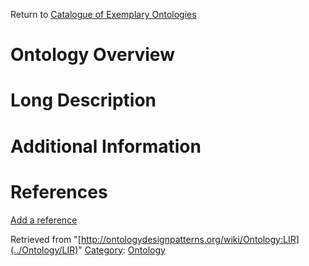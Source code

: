 Return to [Catalogue of Exemplary Ontologies](../Ontology/Main "Ontology:Main")



#  Ontology Overview


#  Long Description


#  Additional Information


  



  




#  References


[Add a reference](index.php@title=Odp%253AAdd_reference&subject=../Ontology/LIR "http://ontologydesignpatterns.org/wiki/index.php?title=Odp:Add_reference&subject=Ontology%3ALIR")


  






Retrieved from "[http://ontologydesignpatterns.org/wiki/Ontology:LIR](../Ontology/LIR)"
 [Category](http://ontologydesignpatterns.org/wiki/Special:Categories "Special:Categories"): [Ontology](../Category/Ontology "Category:Ontology")